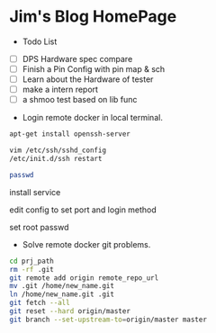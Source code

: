 # Jim's Blog HomePage

* Todo List

- [ ] DPS Hardware spec compare
- [ ] Finish a Pin Config with pin map & sch
- [ ] Learn about the Hardware of tester
- [ ] make a intern report
- [ ] a shmoo test based on lib func

* Login remote docker in local terminal.


```bash
apt-get install openssh-server

vim /etc/ssh/sshd_config
/etc/init.d/ssh restart

passwd
```

install service

edit config to set port and login method

set root passwd

* Solve remote docker git problems.


```bash
cd prj_path
rm -rf .git
git remote add origin remote_repo_url
mv .git /home/new_name.git
ln /home/new_name.git .git
git fetch --all
git reset --hard origin/master
git branch --set-upstream-to=origin/master master
```

